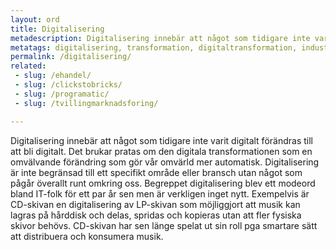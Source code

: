 ```yaml
---
layout: ord
title: Digitalisering
metadescription: Digitalisering innebär att något som tidigare inte varit digitalt förändras till att bli digitalt.
metatags: digitalisering, transformation, digitaltransformation, industry4.0
permalink: /digitalisering/
related:
 - slug: /ehandel/
 - slug: /clickstobricks/
 - slug: /programatic/
 - slug: /tvillingmarknadsforing/

---
```


Digitalisering innebär att något som tidigare inte varit digitalt förändras till att bli digitalt. Det brukar pratas om den digitala transformationen som en omvälvande förändring som gör vår omvärld mer automatisk. Digitalisering är inte begränsad till ett specifikt område eller bransch utan något som pågår överallt runt omkring oss. Begreppet digitalisering blev ett modeord bland IT-folk för ett par år sen men är verkligen inget nytt. Exempelvis är CD-skivan en digitalisering av LP-skivan som möjliggjort att musik kan lagras på hårddisk och delas, spridas och kopieras utan att fler fysiska skivor behövs. CD-skivan har sen länge spelat ut sin roll pga smartare sätt att distribuera och konsumera musik.